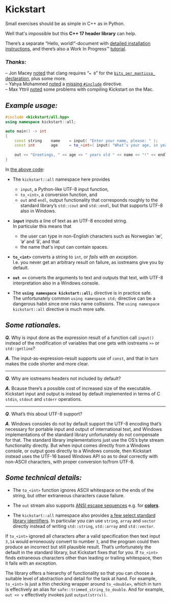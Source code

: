 # **Kickstart**

Small exercises should be as simple in C++ as in Python.

Well that's impossible but this **C++ 17 header library** can help.

There’s a separate “Hello, world!”-document with [detailed installation instructions](documentation/installation/main.md), and there’s also a Work In Progress&trade; [tutorial](documentation/tutorial/main.md).

### ***Thanks:***
– Jon Macey [noted](https://www.facebook.com/groups/cppInPracticeQuestions/permalink/3863055490382079/?comment_id=3863694366984858&reply_comment_id=3863759706978324) that clang requires “`= 0`” for the [`bits_per_mantissa_` declaration](source/library/kickstart/core/stdlib-extensions/limits.hpp#L36), plus some more.<br>
– Yahya Mohammed [noted](https://www.facebook.com/groups/cppInPracticeQuestions/permalink/3894807053873589/?comment_id=3896282353726059) a [missing `#include`](source/library/kickstart/root/system-specific/linux/get_commandline_data.impl.hpp#L35) directive.<br>
– Max Yttril [noted](https://www.facebook.com/groups/cppInPracticeQuestions/permalink/3949130701774557/?comment_id=3965718920115735&__cft__[0]=AZVzQCehbjFgUJyVy5GuzCrOfEnAZOJyH4zmDV8M-ZIQqOGrLahR976YaZnht5bxncmid-XIF0XrtMFJTQ9H-lXzzAP3dy-LqT152l7WDQnEnj2FuGcb_FFcb-Di3ZmuwkDtnkUri6GvCW5dIHxXmjdw&__tn__=R]-R) some problems with compiling Kickstart on the Mac.
## ***Example usage:***

~~~cpp
#include <kickstart/all.hpp>
using namespace kickstart::all;

auto main() -> int
{
    const string    name    = input( "Enter your name, please: " );
    const int       age     = to_<int>( input( "What’s your age, in years? " ) );
    
    out << "Greetings, " << age << " years old " << name << "!" << endl;
}
~~~

In [the above code](source/examples/motivational/name-and-age.kickstart.cpp):

* The `kickstart::all` namespace here provides
  - `input`, a Python-like UTF-8 input function,
  - `to_<int>`, a conversion function, and
  - `out` and `endl`, output functionality that corresponds roughly to the standard library’s `std::cout` and `std::endl`, but that supports UTF-8 also in Windows.

* **`input`** inputs a line of text as an UTF-8 encoded string.  
  In particular this means that
  - the user can type in non-English characters such as Norwegian ‘æ’, ‘ø’ and ‘å’, and that
  - the name that's input can contain spaces.

* **`to_<int>`** converts a string to `int`, or *fails with an exception*.  
  I.e. you never get an arbitrary result on failure, as iostreams give you by default.

* **`out <<`** converts the arguments to text and outputs that text, with UTF-8 interpretation also in a Windows console.

* The **`using namespace kickstart::all;`** directive is in practice safe.  
  The unfortunately common `using namespace std;` directive can be a dangerous habit since one risks name collisions. The `using namespace kickstart::all` directive is much more safe.
  
## ***Some rationales.***

***Q.*** Why is input done as the expression result of a function call `input()` instead of the modification of variables that one gets with iostreams `>>` or `std::getline`?

***A.*** The input-as-expression-result supports use of `const`, and that in turn makes the code shorter and more clear.

---

***Q.*** Why are iostreams headers not included by default?

***A.*** Bcause there’s a possible cost of increased size of the executable. Kickstart input and output is instead by default implemented in terms of C `stdin`, `stdout` and `stderr` operations.

---

***Q***. What’s this about UTF-8 support?

***A***. Windows consoles do not by default support the UTF-8 encoding that’s necessary for portable input and output of international text, and Windows implementations of the standard library unfortunately do not compensate for that. The standard library implementations just use the OS’s byte stream functionality directly. But when input comes directly from a Windows console, or output goes directly to a Windows console, then Kickstart instead uses the UTF-16 based Windows API so as to deal correctly with non-ASCII characters, with proper conversion to/from UTF-8.

## ***Some technical details:***

* The `to_<int>` function ignores ASCII whitespace on the ends of the string, but other extraneous characters cause failure.

* The `out` stream also supports [ANSI escape sequences](source/examples/console/colored-text.cpp#L9-L13) e.g. for [**colors**](source/library/kickstart/root/console/ansi_escape_seq.hpp#L102-L149).
 
* The `kickstart::all` namespace also provides [a few select standard library identifiers](source/library/kickstart/core/namespace▸language/stdlib-includes/basics.hpp#L37-L55). In particular you can use `string`, `array` and `vector` directly instead of writing `std::string`, `std::array` and `std::vector`.

If `to_<int>` ignored all characters after a valid specification then text input `3,14` would erroneously convert to number `3`, and the program could then produce an incorrect but still plausible result. That’s unfortunately the default in the standard library, but Kickstart fixes that for you. If `to_<int>` finds extraneous characters other than leading or trailing whitespace, then it fails with an exception.

The library offers a hierarchy of functionality so that you can choose a suitable level of abstraction and detail for the task at hand. For example, `to_<int>` is just a thin checking wrapper around `to_<double>`, which in turn is effectively an alias for `safe::trimmed_string_to_double`. And for example, `out << v` effectively invokes just `output(str(v))`.
